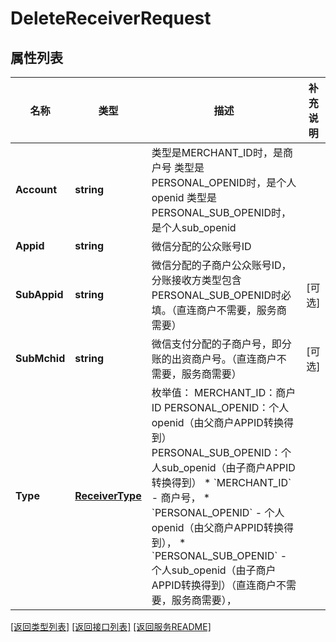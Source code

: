 # DeleteReceiverRequest

## 属性列表

名称 | 类型 | 描述 | 补充说明
------------ | ------------- | ------------- | -------------
**Account** | **string** | 类型是MERCHANT_ID时，是商户号 类型是PERSONAL_OPENID时，是个人openid 类型是PERSONAL_SUB_OPENID时，是个人sub_openid | 
**Appid** | **string** | 微信分配的公众账号ID | 
**SubAppid** | **string** | 微信分配的子商户公众账号ID，分账接收方类型包含PERSONAL_SUB_OPENID时必填。（直连商户不需要，服务商需要） | [可选] 
**SubMchid** | **string** | 微信支付分配的子商户号，即分账的出资商户号。（直连商户不需要，服务商需要） | [可选] 
**Type** | [**ReceiverType**](ReceiverType.md) | 枚举值： MERCHANT_ID：商户ID PERSONAL_OPENID：个人openid（由父商户APPID转换得到） PERSONAL_SUB_OPENID：个人sub_openid（由子商户APPID转换得到）  * &#x60;MERCHANT_ID&#x60; - 商户号，  * &#x60;PERSONAL_OPENID&#x60; - 个人openid（由父商户APPID转换得到），  * &#x60;PERSONAL_SUB_OPENID&#x60; - 个人sub_openid（由子商户APPID转换得到）（直连商户不需要，服务商需要）， | 

[\[返回类型列表\]](README.md#类型列表)
[\[返回接口列表\]](README.md#接口列表)
[\[返回服务README\]](README.md)


